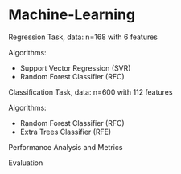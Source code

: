 # Machine-Learning

Regression Task, data: n=168 with 6 features

Algorithms:
- Support Vector Regression (SVR)
- Random Forest Classifier (RFC)

Classification Task, data: n=600 with 112 features

Algorithms:
- Random Forest Classifier (RFC)
- Extra Trees Classifier (RFE)

Performance Analysis and Metrics

Evaluation
